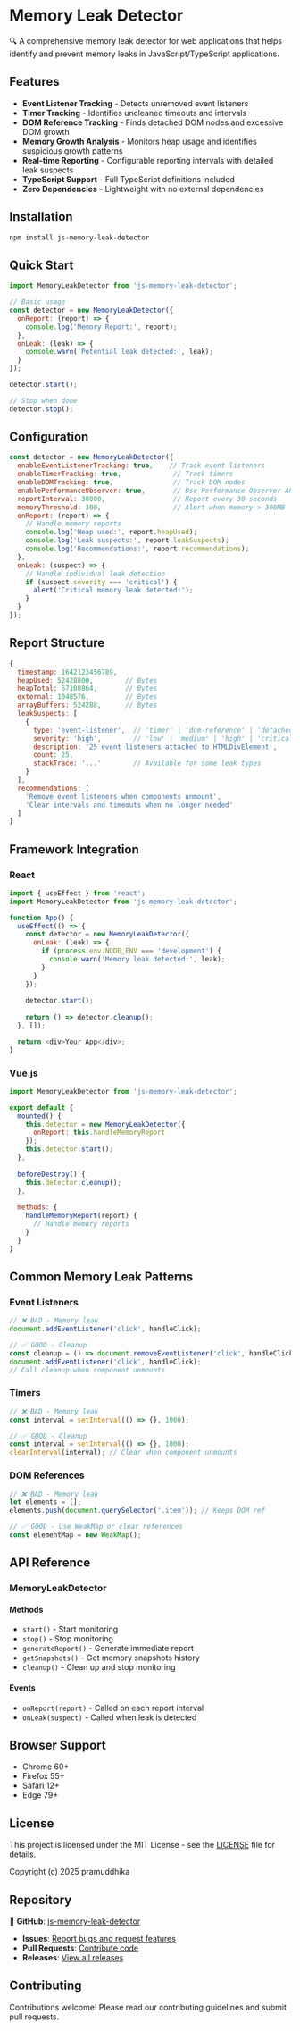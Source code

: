 # Memory Leak Detector

🔍 A comprehensive memory leak detector for web applications that helps identify and prevent memory leaks in JavaScript/TypeScript applications.

## Features

- **Event Listener Tracking** - Detects unremoved event listeners
- **Timer Tracking** - Identifies uncleaned timeouts and intervals  
- **DOM Reference Tracking** - Finds detached DOM nodes and excessive DOM growth
- **Memory Growth Analysis** - Monitors heap usage and identifies suspicious growth patterns
- **Real-time Reporting** - Configurable reporting intervals with detailed leak suspects
- **TypeScript Support** - Full TypeScript definitions included
- **Zero Dependencies** - Lightweight with no external dependencies

## Installation

```bash
npm install js-memory-leak-detector
```

## Quick Start

```javascript
import MemoryLeakDetector from 'js-memory-leak-detector';

// Basic usage
const detector = new MemoryLeakDetector({
  onReport: (report) => {
    console.log('Memory Report:', report);
  },
  onLeak: (leak) => {
    console.warn('Potential leak detected:', leak);
  }
});

detector.start();

// Stop when done
detector.stop();
```

## Configuration

```javascript
const detector = new MemoryLeakDetector({
  enableEventListenerTracking: true,    // Track event listeners
  enableTimerTracking: true,             // Track timers
  enableDOMTracking: true,               // Track DOM nodes
  enablePerformanceObserver: true,       // Use Performance Observer API
  reportInterval: 30000,                 // Report every 30 seconds
  memoryThreshold: 300,                  // Alert when memory > 300MB
  onReport: (report) => {
    // Handle memory reports
    console.log('Heap used:', report.heapUsed);
    console.log('Leak suspects:', report.leakSuspects);
    console.log('Recommendations:', report.recommendations);
  },
  onLeak: (suspect) => {
    // Handle individual leak detection
    if (suspect.severity === 'critical') {
      alert('Critical memory leak detected!');
    }
  }
});
```

## Report Structure

```javascript
{
  timestamp: 1642123456789,
  heapUsed: 52428800,        // Bytes
  heapTotal: 67108864,       // Bytes
  external: 1048576,         // Bytes
  arrayBuffers: 524288,      // Bytes
  leakSuspects: [
    {
      type: 'event-listener',  // 'timer' | 'dom-reference' | 'detached-dom' | 'closure'
      severity: 'high',        // 'low' | 'medium' | 'high' | 'critical'
      description: '25 event listeners attached to HTMLDivElement',
      count: 25,
      stackTrace: '...'        // Available for some leak types
    }
  ],
  recommendations: [
    'Remove event listeners when components unmount',
    'Clear intervals and timeouts when no longer needed'
  ]
}
```

## Framework Integration

### React

```javascript
import { useEffect } from 'react';
import MemoryLeakDetector from 'js-memory-leak-detector';

function App() {
  useEffect(() => {
    const detector = new MemoryLeakDetector({
      onLeak: (leak) => {
        if (process.env.NODE_ENV === 'development') {
          console.warn('Memory leak detected:', leak);
        }
      }
    });
    
    detector.start();
    
    return () => detector.cleanup();
  }, []);

  return <div>Your App</div>;
}
```

### Vue.js

```javascript
import MemoryLeakDetector from 'js-memory-leak-detector';

export default {
  mounted() {
    this.detector = new MemoryLeakDetector({
      onReport: this.handleMemoryReport
    });
    this.detector.start();
  },
  
  beforeDestroy() {
    this.detector.cleanup();
  },
  
  methods: {
    handleMemoryReport(report) {
      // Handle memory reports
    }
  }
}
```

## Common Memory Leak Patterns

### Event Listeners
```javascript
// ❌ BAD - Memory leak
document.addEventListener('click', handleClick);

// ✅ GOOD - Cleanup
const cleanup = () => document.removeEventListener('click', handleClick);
document.addEventListener('click', handleClick);
// Call cleanup when component unmounts
```

### Timers
```javascript
// ❌ BAD - Memory leak  
const interval = setInterval(() => {}, 1000);

// ✅ GOOD - Cleanup
const interval = setInterval(() => {}, 1000);
clearInterval(interval); // Clear when component unmounts
```

### DOM References
```javascript
// ❌ BAD - Memory leak
let elements = [];
elements.push(document.querySelector('.item')); // Keeps DOM ref

// ✅ GOOD - Use WeakMap or clear references
const elementMap = new WeakMap();
```

## API Reference

### MemoryLeakDetector

#### Methods
- `start()` - Start monitoring
- `stop()` - Stop monitoring  
- `generateReport()` - Generate immediate report
- `getSnapshots()` - Get memory snapshots history
- `cleanup()` - Clean up and stop monitoring

#### Events
- `onReport(report)` - Called on each report interval
- `onLeak(suspect)` - Called when leak is detected

## Browser Support

- Chrome 60+
- Firefox 55+
- Safari 12+
- Edge 79+

## License

This project is licensed under the MIT License - see the [LICENSE](LICENSE) file for details.

Copyright (c) 2025 pramuddhika

## Repository

🔗 **GitHub**: [js-memory-leak-detector](https://github.com/pramuddhika/js-memory-leak-detector)

- **Issues**: [Report bugs and request features](https://github.com/pramuddhika/js-memory-leak-detector/issues)
- **Pull Requests**: [Contribute code](https://github.com/pramuddhika/js-memory-leak-detector/pulls)
- **Releases**: [View all releases](https://github.com/pramuddhika/js-memory-leak-detector/releases)

## Contributing

Contributions welcome! Please read our contributing guidelines and submit pull requests.
